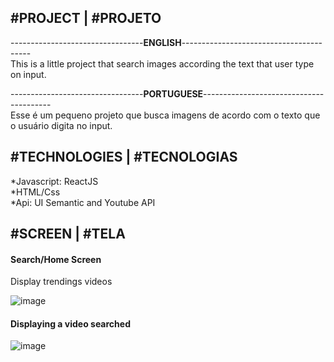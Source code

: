 <h2> #PROJECT | #PROJETO </h2>
<p>
---------------------------------<strong>ENGLISH</strong>----------------------------------------<br/>
This is a little project that search images according the text that user type on input. <br/>
</p>

<p>
---------------------------------<strong>PORTUGUESE</strong>----------------------------------------<br/>
Esse é um pequeno projeto que busca imagens de acordo com o texto que o usuário digita no input.
</p>

<h2> #TECHNOLOGIES | #TECNOLOGIAS </h2>
*Javascript: ReactJS <br/>
*HTML/Css <br/>
*Api: UI Semantic and Youtube API 


<h2> #SCREEN | #TELA</h2>

<h4> Search/Home Screen </h4>
<span> Display trendings videos </span>

![image](https://user-images.githubusercontent.com/45010175/96929171-20055a80-1490-11eb-98e8-77260cc7a31f.png)


<h4> Displaying a video searched </h4>

![image](https://user-images.githubusercontent.com/45010175/96929357-5cd15180-1490-11eb-8516-0d074b9507b5.png)




